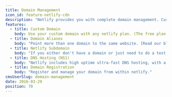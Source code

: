 ```yaml
---
title: Domain Management
icon_id: feature-netlify-cdn
description: "Netlify provides you with complete domain management. Custom domains, subdomains, aliases, DNS hosting and Domain registration all editable from the UI."
features:
  - title: Custom Domain
    body: Use your custom domain with any netlify plan. (The free plan includes our callout in the bottom right corner).
  - title: Domain Aliases
    body: "Point more than one domain to the same website. [Read our blogpost on domain aliases](https://www.netlify.com/blog/2015/10/30/domain-aliases-as-many-as-you-like) "
  - title: Netlify Subdomain
    body: "If you either don't have a domain or just need to do a test site, use yourdomain.netlify.com — [Example](http://speedtest.netlify.com/)"
  - title: DNS Hosting (NS1)
    body: "Netlify includes high uptime ultra-fast DNS hosting, with a simple but powerful DNS panel and full API access."
  - title: Domain Registration
    body: "Register and manage your domain from within netlify."
cmsUserSlug: domain-management
date: 2016-03-29
position: 70
---
```


